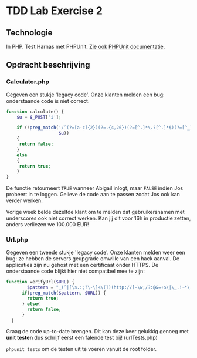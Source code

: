 
# TDD Lab Exercise 2

## Technologie

In PHP. Test Harnas met PHPUnit. [Zie ook PHPUnit documentatie](https://phpunit.de/manual/current/en/index.html).

## Opdracht beschrijving

### Calculator.php

Gegeven een stukje 'legacy code'. 
Onze klanten melden een bug: onderstaande code is niet correct. 

```php
function calculate() {
	$u = $_POST['i'];

	if (!preg_match('/^(?=[a-z]{2})(?=.{4,26})(?=[^.]*\.?[^.]*$)(?=[^_]*_?[^_]*$)[\w.]+$/iD',
	                $u))
	{
	 return false;
	}
	else
	{
	 return true;
	}
}
```

De functie retourneert `TRUE` wanneer Abigail inlogt, maar `FALSE` indien Jos probeert in te loggen. 
Gelieve de code aan te passen zodat Jos ook kan verder werken. 

Vorige week belde dezelfde klant om te melden dat gebruikersnamen met underscores ook niet correct werken. 
Kan jij dit voor 16h in productie zetten, anders verliezen we 100.000 EUR!

### Url.php

Gegeven een tweede stukje 'legacy code'.
Onze klanten melden weer een bug: ze hebben de servers geupgrade omwille van een hack aanval. De applicaties zijn nu gehost met een certificaat onder HTTPS. De onderstaande code blijkt hier niet compatibel mee te zijn:

```php
function verifyUrl($URL) {
		$pattern = "_(^|[\s.:;?\-\]<\(])(http://[-\w;/?:@&=+$\|\_.!~*\|'()\[\]%#,☺]+[\w/#](\(\))?)(?=$|[\s',\|\(\).:;?\-\[\]>\)])_i";
      if(preg_match($pattern, $URL)) {
        return true;
      } else{
        return false;
      }
  }
```
Graag de code up-to-date brengen. 
Dit kan deze keer gelukkig genoeg met **unit testen** dus schrijf eerst een falende test bij! (urlTests.php)

``phpunit tests`` om de testen uit te voeren vanuit de root folder.

